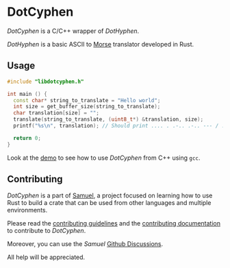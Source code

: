 # DotCyphen

_DotCyphen_ is a C/C++ wrapper of _DotHyphen_.

_DotHyphen_ is a basic ASCII to [Morse](https://en.wikipedia.org/wiki/Morse_code) translator developed in Rust.

## Usage

```c++
#include "libdotcyphen.h"

int main () {
  const char* string_to_translate = "Hello world";
  int size = get_buffer_size(string_to_translate);
  char translation[size] = "";
  translate(string_to_translate, (uint8_t*) &translation, size);
  printf("%s\n", translation); // Should print .... . .-.. .-.. --- / .-- --- .-. .-.. -..

  return 0;
}
```

Look at the [demo](../demo/c++/) to see how to use _DotCyphen_ from C++ using `gcc`.

## Contributing

_DotCyphen_ is a part of [Samuel](https://github.com/isfegu/samuel), a project focused on learning how to use Rust to build a crate that can be used from other languages and multiple environments.

Please read the [contributing guidelines](https://github.com/isfegu/samuel#contributing) and the [contributing documentation](./CONTRIBUTING.md) to contribute to _DotCyphen_.

Moreover, you can use the _Samuel_ [Github Discussions](https://github.com/isfegu/samuel/discussions).

All help will be appreciated.
